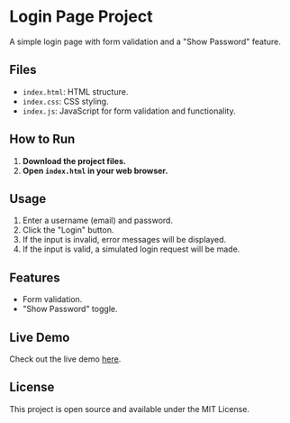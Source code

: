 # Login Page Project

A simple login page with form validation and a "Show Password" feature.

## Files

- `index.html`: HTML structure.
- `index.css`: CSS styling.
- `index.js`: JavaScript for form validation and functionality.

## How to Run

1. **Download the project files.**
2. **Open `index.html` in your web browser.**

## Usage

1. Enter a username (email) and password.
2. Click the "Login" button.
3. If the input is invalid, error messages will be displayed.
4. If the input is valid, a simulated login request will be made.

## Features

- Form validation.
- "Show Password" toggle.

## Live Demo

Check out the live demo [here](https://your-username.github.io/login-page-project).

## License

This project is open source and available under the MIT License.
